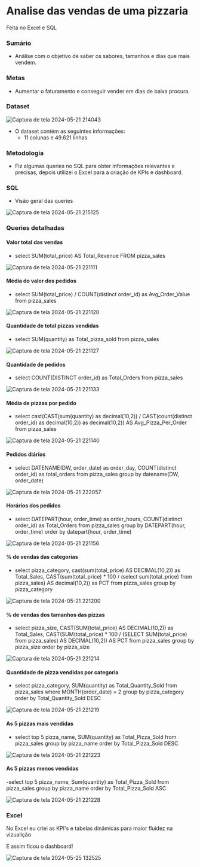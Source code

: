 # Analise das vendas de uma pizzaria
Feita no Excel e SQL

### Sumário

- Análise com o objetivo de saber os sabores, tamanhos e dias que mais vendem.

### Metas 

- Aumentar o faturamento e conseguir vender em dias de baixa procura.

### Dataset

![Captura de tela 2024-05-21 214043](https://github.com/chernayavdova/venda.pizza/assets/86575159/2ee7079c-e0a8-4f8b-9e14-f5bda48b9778)

- O dataset contém as seguintes informações:
  - 11 colunas e 49.621 linhas
 
### Metodologia
  - Fiz algumas queries no SQL para obter informações relevantes e precisas, depois utilizei o Excel para a criação de KPIs e dashboard.

### SQL
  - Visão geral das queries
  
  ![Captura de tela 2024-05-21 215125](https://github.com/chernayavdova/venda.pizza/assets/86575159/bad5d477-2d0e-436d-ad79-5593a2250b8d)

  ### Queries detalhadas 

  #### Valor total das vendas
  - select SUM(total_price) AS Total_Revenue FROM pizza_sales
    
![Captura de tela 2024-05-21 221111](https://github.com/chernayavdova/venda.pizza/assets/86575159/d1b87cab-9257-4c62-88ef-fbd57641d3e7)

  #### Média do valor dos pedidos 
  - select SUM(total_price) / COUNT(distinct order_id) as Avg_Order_Value from pizza_sales

![Captura de tela 2024-05-21 221120](https://github.com/chernayavdova/venda.pizza/assets/86575159/edbc2c12-bcb8-4579-bf4c-26e10ac537c3)

  #### Quantidade de total pizzas vendidas
  - select SUM(quantity) as Total_pizza_sold from pizza_sales

![Captura de tela 2024-05-21 221127](https://github.com/chernayavdova/venda.pizza/assets/86575159/a57758d3-7a8b-4396-8f8e-e001e62edc32)

  #### Quantidade de pedidos
  - select COUNT(DISTINCT order_id) as Total_Orders from pizza_sales
    
![Captura de tela 2024-05-21 221133](https://github.com/chernayavdova/venda.pizza/assets/86575159/80c33afa-c648-4840-82d9-5251b353e8be)

  #### Média de pizzas por pedido
  - select cast(CAST(sum(quantity) as decimal(10,2)) / 
    CAST(count(distinct order_id) as decimal(10,2)) as decimal(10,2)) AS  Avg_Pizza_Per_Order from pizza_sales

![Captura de tela 2024-05-21 221140](https://github.com/chernayavdova/venda.pizza/assets/86575159/ad9e973b-2006-4b1b-9a7f-dbffcac3c717)

  #### Pedidos diários
  - select DATENAME(DW, order_date) as order_day, COUNT(distinct order_id) as total_orders from pizza_sales
    group by datename(DW, order_date)

![Captura de tela 2024-05-21 222057](https://github.com/chernayavdova/venda.pizza/assets/86575159/c4450bbe-5b2d-4a00-8c07-c8aa9f78dea4)

  #### Horários dos pedidos
  - select DATEPART(hour, order_time) as order_hours, COUNT(distinct order_id) as Total_Orders from pizza_sales
    group by DATEPART(hour, order_time)
    order by datepart(hour, order_time)

![Captura de tela 2024-05-21 221156](https://github.com/chernayavdova/venda.pizza/assets/86575159/0233ef0d-d8ff-4181-97ce-c49cc50cd006)

  #### % de vendas das categorias
  - select pizza_category, cast(sum(total_price) AS DECIMAL(10,2)) as Total_Sales, 
    CAST(sum(total_price) * 100 / (select sum(total_price) from pizza_sales) AS decimal(10,2)) as PCT
    from pizza_sales
    group by pizza_category

![Captura de tela 2024-05-21 221200](https://github.com/chernayavdova/venda.pizza/assets/86575159/3d1fe783-853d-4fa6-bb90-1cb1fd6dcd44)

  #### % de vendas dos tamanhos das pizzas
  - select pizza_size, CAST(SUM(total_price) AS DECIMAL(10,2)) as Total_Sales,
    CAST(SUM(total_price) * 100 / (SELECT SUM(total_price) from pizza_sales) AS DECIMAL(10,2)) AS PCT
    from pizza_sales
    group by pizza_size
    order by pizza_size

![Captura de tela 2024-05-21 221214](https://github.com/chernayavdova/venda.pizza/assets/86575159/54f1f622-ea7a-4e0e-a593-db25e6e3495c)

  #### Quantidade de pizza vendidas por categoria
  - select pizza_category, SUM(quantity) as Total_Quantity_Sold
    from pizza_sales 
    where MONTH(order_date) = 2
    group by pizza_category
    order by Total_Quantity_Sold DESC

![Captura de tela 2024-05-21 221219](https://github.com/chernayavdova/venda.pizza/assets/86575159/2d8dab7e-00e2-4c00-b629-d70fb8f9768d)

  #### As 5 pizzas mais vendidas
  - select top 5 pizza_name, SUM(quantity) as Total_Pizza_Sold
    from pizza_sales
    group by pizza_name
    order by Total_Pizza_Sold DESC

![Captura de tela 2024-05-21 221223](https://github.com/chernayavdova/venda.pizza/assets/86575159/dc5736c7-659e-402f-99a4-b809de515b4f)

  #### As 5 pizzas menos vendidas
  -select top 5 pizza_name, Sum(quantity) as Total_Pizza_Sold
  from pizza_sales
  group by pizza_name
  order by Total_Pizza_Sold ASC

![Captura de tela 2024-05-21 221228](https://github.com/chernayavdova/venda.pizza/assets/86575159/452dbff0-b134-4f95-8450-670c304bca79)

### Excel

No Excel eu criei as KPI's e tabelas dinâmicas para maior fluidez na vizualição

E assim ficou o dashboard!

![Captura de tela 2024-05-25 132525](https://github.com/chernayavdova/venda.pizza/assets/86575159/5f41a5bc-c7cb-49f7-a5ba-224473995b97)

